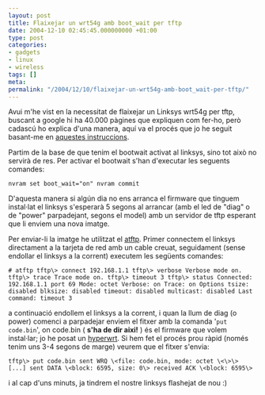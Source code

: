 ```yaml
---
layout: post
title: Flaixejar un wrt54g amb boot_wait per tftp
date: 2004-12-10 02:45:45.000000000 +01:00
type: post
categories:
- gadgets
- linux
- wireless
tags: []
meta:
permalink: "/2004/12/10/flaixejar-un-wrt54g-amb-boot_wait-per-tftp/"
---
```

Avui m'he vist en la necessitat de flaixejar un Linksys wrt54g per tftp, buscant a google hi ha 40.000 pàgines que expliquen com fer-ho, però cadascú ho explica d'una manera, aquí va el procés que jo he seguit basant-me en [aquestes instruccions](http://www.openwrt.org/temp/00-WARNING.TXT).

Partim de la base de que tenim el bootwait activat al linksys, sino tot això no servirà de res. Per activar el bootwait s'han d'executar les seguents comandes:

`
nvram set boot_wait="on"
nvram commit
`

D'aquesta manera si algún dia no ens arranca el firmware que tinguem instal·lat el linksys s'esperarà 5 segons al arrancar (amb el led de "diag" o de "power" parpadejant, segons el model) amb un servidor de tftp esperant que li enviem una nova imatge.

Per enviar-li la imatge he utilitzat el [atftp](ftp://ftp.mamalinux.com/pub/atftp/). Primer connectem el linksys directament a la tarjeta de red amb un cable creuat, seguidament (sense endollar el linksys a la corrent) executem les següents comandes:

```
# atftp tftp\> connect 192.168.1.1 tftp\> verbose Verbose mode on. tftp\> trace Trace mode on. tftp\> timeout 3 tftp\> status Connected: 192.168.1.1 port 69 Mode: octet Verbose: on Trace: on Options tsize: disabled blksize: disabled timeout: disabled multicast: disabled Last command: timeout 3
```

a continuació endollem el linksys a la corrent, i quan la llum de diag (o power) comenci a parpadejar enviem el fitxer amb la comanda '`put code.bin`', on code.bin ( **s'ha de dir aixi!** ) és el firmware que volem instal·lar; jo he posat un [hyperwrt](http://www.hyperdrive.be/hyperwrt/). Si hem fet el procés prou ràpid (només tenim uns 3-4 segons de marge) veurem que el fitxer s'envia:

```
tftp\> put code.bin sent WRQ \<file: code.bin, mode: octet \<\>\> [...] sent DATA \<block: 6595, size: 0\> received ACK \<block: 6595\>
```

i al cap d'uns minuts, ja tindrem el nostre linksys flashejat de nou :)

